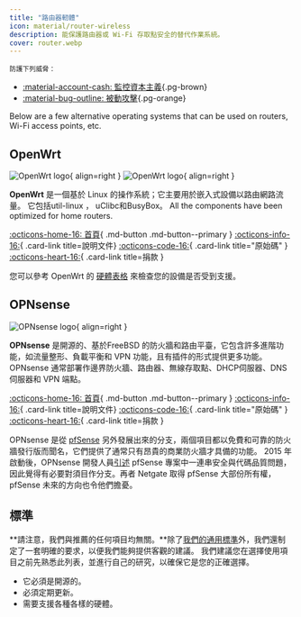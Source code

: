 ```yaml
---
title: "路由器軔體"
icon: material/router-wireless
description: 能保護路由器或 Wi-Fi 存取點安全的替代作業系統。
cover: router.webp
---
```


<small>防護下列威脅：</small>

- [:material-account-cash: 監控資本主義](basics/common-threats.md#surveillance-as-a-business-model ""){.pg-brown}
- [:material-bug-outline: 被動攻擊](basics/common-threats.md#security-and-privacy ""){.pg-orange}

Below are a few alternative operating systems that can be used on routers, Wi-Fi access points, etc.

## OpenWrt

<div class="admonition recommendation" markdown>

![OpenWrt logo](assets/img/router/openwrt.svg#only-light){ align=right }
![OpenWrt logo](assets/img/router/openwrt-dark.svg#only-dark){ align=right }

**OpenWrt** 是一個基於 Linux 的操作系統；它主要用於嵌入式設備以路由網路流量。 它包括util-linux ， uClibc和BusyBox。 All the components have been optimized for home routers.

[:octicons-home-16: 首頁](https://openwrt.org){ .md-button .md-button--primary }
[:octicons-info-16:](https://openwrt.org/docs/start){ .card-link title=說明文件}
[:octicons-code-16:](https://github.com/openwrt/openwrt){ .card-link title="原始碼" }
[:octicons-heart-16:](https://openwrt.org/donate){ .card-link title=捐款 }

</details>

</div>

您可以參考 OpenWrt 的 [硬體表格](https://openwrt.org/toh/start) 來檢查您的設備是否受到支援。

## OPNsense

<div class="admonition recommendation" markdown>

![OPNsense logo](assets/img/router/opnsense.svg){ align=right }

**OPNsense** 是開源的、基於FreeBSD 的防火牆和路由平臺，它包含許多進階功能，如流量整形、負載平衡和 VPN 功能，且有插件的形式提供更多功能。 OPNsense 通常部署作邊界防火牆、路由器、無線存取點、DHCP伺服器、DNS伺服器和 VPN 端點。

[:octicons-home-16: 首頁](https://opnsense.org){ .md-button .md-button--primary }
[:octicons-info-16:](https://docs.opnsense.org/index.html){ .card-link title=說明文件}
[:octicons-code-16:](https://github.com/opnsense){ .card-link title="原始碼" }
[:octicons-heart-16:](https://opnsense.org/donate){ .card-link title=捐款 }

</details>

</div>

OPNsense 是從 [pfSense](https://en.wikipedia.org/wiki/PfSense) 另外發展出來的分支，兩個項目都以免費和可靠的防火牆發行版而聞名，它們提供了通常只有昂貴的商業防火牆才具備的功能。  2015 年啟動後，OPNsense 開發人員[引述](https://docs.opnsense.org/history/thefork.html) pfSense  專案中一連串安全與代碼品質問題，因此覺得有必要對須目作分支。再者 Netgate 取得 pfSense 大部份所有權， pfSense 未來的方向也令他們擔憂。

## 標準

**請注意，我們與推薦的任何項目均無關。**除了[我們的通用標準](about/criteria.md)外，我們還制定了一套明確的要求，以便我們能夠提供客觀的建議。 我們建議您在選擇使用項目之前先熟悉此列表，並進行自己的研究，以確保它是您的正確選擇。

- 它必須是開源的。
- 必須定期更新。
- 需要支援各種各樣的硬體。

